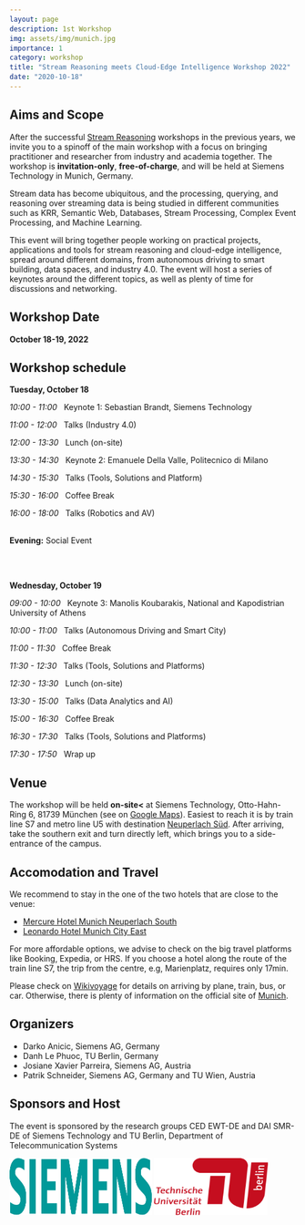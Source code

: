 ```yaml
---
layout: page
description: 1st Workshop
img: assets/img/munich.jpg
importance: 1
category: workshop
title: "Stream Reasoning meets Cloud-Edge Intelligence Workshop 2022"
date: "2020-10-18"
---
```


## Aims and Scope

  After the successful <a href="https://streamreasoning.org/">Stream Reasoning</a> workshops in the previous years,
  we invite you to a spinoff of the main workshop with a focus on
  bringing practitioner and researcher from industry and academia together.
  The workshop is **invitation-only**, **free-of-charge**, and will be held at Siemens
  Technology in Munich, Germany.

  Stream data has become ubiquitous, and the processing, querying, and reasoning over
  streaming data is being studied in different communities such as KRR, Semantic Web,
  Databases, Stream Processing, Complex Event Processing, and Machine Learning.

  This event will bring together people working on practical projects, applications and
  tools for stream reasoning and cloud-edge intelligence, spread around different domains,
  from autonomous driving to smart building, data spaces, and industry 4.0. The event will host a series
  of keynotes around the different topics, as well as plenty of time for
  discussions and networking.

## Workshop Date

**October 18-19, 2022**

## Workshop schedule

<b>Tuesday, October 18</b>
<br>

<em>10:00 - 11:00</em>  &nbsp; <span class="title-color"> Keynote 1:</span> Sebastian Brandt, Siemens Technology
<br>

<em>11:00 - 12:00</em> &nbsp; Talks (Industry 4.0)
<br>

<em>12:00 - 13:30</em> &nbsp; Lunch (on-site)
<br>

<em>13:30 - 14:30</em> &nbsp; <span class="title-color"> Keynote 2:</span> Emanuele Della Valle, Politecnico di Milano
<br>

<em>14:30 - 15:30</em> &nbsp; Talks (Tools, Solutions and Platform)
<br>

<em>15:30 - 16:00</em> &nbsp; Coffee Break
<br>

<em>16:00 - 18:00</em> &nbsp; Talks (Robotics and AV)
<br><br>

<b>Evening:</b> Social Event

<br><br>

<b>Wednesday, October 19</b>
<br>

<em>09:00 - 10:00</em> &nbsp; <span class="title-color"> Keynote 3:</span> Manolis Koubarakis, National and Kapodistrian University of Athens
<br>

<em>10:00 - 11:00</em> &nbsp; Talks (Autonomous Driving and Smart City)
<br>

<em>11:00 - 11:30</em> &nbsp; Coffee Break
<br>

<em>11:30 - 12:30</em> &nbsp; Talks (Tools, Solutions and Platforms)
<br>

<em>12:30 - 13:30</em> &nbsp; Lunch (on-site)
<br>

<em>13:30 - 15:00</em> &nbsp; Talks (Data Analytics and AI)
<br>

<em>15:00 - 16:30</em> &nbsp; Coffee Break
<br>

<em>16:30 - 17:30</em> &nbsp; Talks (Tools, Solutions and Platforms)
<br>

<em>17:30 - 17:50</em> &nbsp; Wrap up


## Venue

The workshop will be held **on-site<** at Siemens Technology, Otto-Hahn-Ring 6, 81739 München
(see on <a href="https://goo.gl/maps/tKD6XT6gwYUeYUAv6">Google Maps</a>).
Easiest to reach it is by train line S7 and metro line U5 with destination
<a href="https://www.mvv-muenchen.de/plaene-bahnhoefe/bahnhofsinformation/station/neuperlach-sued/index.html">Neuperlach Süd</a>.
After arriving, take the southern exit and turn directly left, which brings you to a side-entrance of the campus.


## Accomodation and Travel


We recommend to stay in the one of the two hotels that are close to the venue:


- <a href="https://all.accor.com/hotel/0792/index.en.shtml">Mercure Hotel Munich Neuperlach South</a>
- <a href="https://www.leonardo-hotels.com/munich/leonardo-hotel-munich-city-east">Leonardo Hotel Munich City East</a>


For more affordable options, we advise to check on the big travel platforms like Booking, Expedia, or HRS.
If you choose a hotel along the route of the train line S7, the trip from the centre, e.g, Marienplatz,
requires only 17min.


Please check on <a href="https://en.wikivoyage.org/wiki/Munich">Wikivoyage</a> for details on
arriving by plane, train, bus, or car. Otherwise, there is plenty of information on the official site of
 <a href="https://www.munich.travel/en">Munich</a>.

## Organizers

- Darko Anicic, Siemens AG, Germany
- Danh Le Phuoc, TU Berlin, Germany
- Josiane Xavier Parreira, Siemens AG, Austria
- Patrik Schneider, Siemens AG, Germany and TU Wien, Austria


## Sponsors and Host

The event is sponsored by the research groups CED EWT-DE and DAI SMR-DE of
Siemens Technology and TU Berlin, Department of Telecommunication Systems

 <img src="assets/img/siemens.png" alt="Logo Siemens" style="width:250px;height:100px;">
 <img src="assets/img/tub.png" alt="Logo TU Berlin" style="width:200px;height:100px;">
